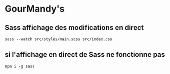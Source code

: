 # GourMandy's

## Sass affichage des modifications en direct

```
sass --watch src/styles/main.scss src/index.css
```

## si l'affichage en direct de Sass ne fonctionne pas

```
npm i -g sass
```

